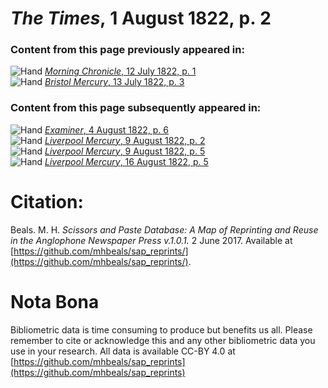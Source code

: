 # *The Times*, 1 August 1822, p. 2  
  
### Content from this page previously appeared in:  
![Hand](http://scissorsandpaste.net/wp-content/uploads/2017/06/smallhandpointer.png) [*Morning Chronicle*, 12 July 1822, p. 1](https://mhbeals.github.io/sap_html/Morning-Chronicle/Morning-Chronicle-12-July-1822-p-1)  
![Hand](http://scissorsandpaste.net/wp-content/uploads/2017/06/smallhandpointer.png) [*Bristol Mercury*, 13 July 1822, p. 3](https://mhbeals.github.io/sap_html/Bristol-Mercury/Bristol-Mercury-13-July-1822-p-3)  
  
### Content from this page subsequently appeared in:  
![Hand](http://scissorsandpaste.net/wp-content/uploads/2017/06/smallhandpointer.png) [*Examiner*, 4 August 1822, p. 6](https://mhbeals.github.io/sap_html/Examiner/Examiner-4-August-1822-p-6)  
![Hand](http://scissorsandpaste.net/wp-content/uploads/2017/06/smallhandpointer.png) [*Liverpool Mercury*, 9 August 1822, p. 2](https://mhbeals.github.io/sap_html/Liverpool-Mercury/Liverpool-Mercury-9-August-1822-p-2)  
![Hand](http://scissorsandpaste.net/wp-content/uploads/2017/06/smallhandpointer.png) [*Liverpool Mercury*, 9 August 1822, p. 5](https://mhbeals.github.io/sap_html/Liverpool-Mercury/Liverpool-Mercury-9-August-1822-p-5)  
![Hand](http://scissorsandpaste.net/wp-content/uploads/2017/06/smallhandpointer.png) [*Liverpool Mercury*, 16 August 1822, p. 5](https://mhbeals.github.io/sap_html/Liverpool-Mercury/Liverpool-Mercury-16-August-1822-p-5)  


# Citation: 

Beals. M. H. *Scissors and Paste Database: A Map of Reprinting and Reuse in the Anglophone Newspaper Press v.1.0.1.* 2 June 2017. Available at [https://github.com/mhbeals/sap_reprints/](https://github.com/mhbeals/sap_reprints/). 

# Nota Bona

Bibliometric data is time consuming to produce but benefits us all. Please remember to cite or acknowledge this and any other bibliometric data you use in your research. All data is available CC-BY 4.0 at [https://github.com/mhbeals/sap_reprints](https://github.com/mhbeals/sap_reprints)